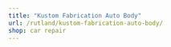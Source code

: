 ```yaml
---
title: "Kustom Fabrication Auto Body"
url: /rutland/kustom-fabrication-auto-body/
shop: car repair
---
```

